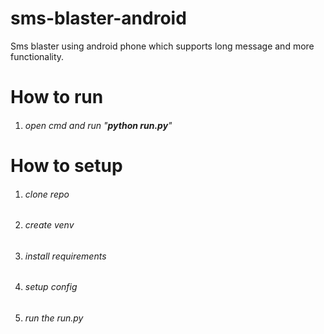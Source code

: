 # sms-blaster-android
Sms blaster using android phone which supports long message and more functionality.

# How to run
1. ###### open cmd and run "**_python run.py_**"


# How to setup
1. ###### clone repo
2. ###### create venv
3. ###### install requirements
4. ###### setup config
5. ###### run the run.py